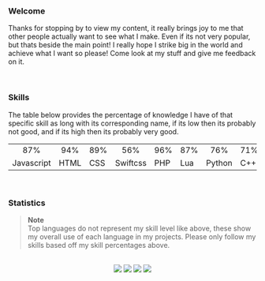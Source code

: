 ### Welcome
Thanks for stopping by to view my content, it really brings joy to me that other people actually want to see what I make. Even if its not very popular, but thats beside the main point! I really hope I strike big in the world and achieve what I want so please! Come look at my stuff and give me feedback on it.

<br>

### Skills
The table below provides the percentage of knowledge I have of that specific skill as long with its corresponding name, if its low then its probably not good, and if its high then its probably very good.
<table align=center>
  <tr>
    <td align=center>87%</td>
    <td align=center>94%</td>
    <td align=center>89%</td>
    <td align=center>56%</td> 
    <td align=center>96%</td>
    <td align=center>87%</td>
    <td align=center>76%</td>
    <td align=center>71%</td>
    <td align=center>56%</td>
    <td align=center>20%</td>
  </tr>
  <tr>
    <td>Javascript</td>
    <td>HTML</td>
    <td>CSS</td>
    <td>Swiftcss</td>
    <td>PHP</td>
    <td>Lua</td>
    <td>Python</td>
    <td>C++</td>
    <td>SQL</td>
    <td>BrainF*ck</td>
  </tr>
</table>

<br>

### Statistics
> **Note**  
> Top languages do not represent my skill level like above, these show my overall use of each language in my projects. Please only follow my skills based off my skill percentages above.
<br>

<div align=center>
  <img src="https://github-readme-stats.vercel.app/api/top-langs/?username=wo-r&layout=compact&bg_color=14141b&title_color=8F5E6A&icon_color=8F5E6A&text_color=E7B7C3&custom_title=Top%20Languages&count_private=true&include_all_commits=true&show_icons=true&hide_border=true&border_radius=0&text_bold=false">
  <img src="https://github-readme-stats.vercel.app/api?username=wo-r&bg_color=14141b&title_color=8F5E6A&icon_color=8F5E6A&text_color=E7B7C3&custom_title=My%20stats&count_private=true&include_all_commits=true&show_icons=true&hide_border=true&border_radius=0&text_bold=false">
  <img src="https://github-readme-stats.vercel.app/api/pin/?username=wo-r&repo=fallout-4-codes&bg_color=14141b&title_color=8F5E6A&icon_color=8F5E6A&text_color=E7B7C3&custom_title=My%20stats&count_private=true&include_all_commits=true&show_icons=true&hide_border=true&border_radius=0&text_bold=false">
  <img src="https://github-readme-stats.vercel.app/api/pin/?username=wo-r&repo=Themius&bg_color=14141b&title_color=8F5E6A&icon_color=8F5E6A&text_color=E7B7C3&custom_title=My%20stats&count_private=true&include_all_commits=true&show_icons=true&hide_border=true&border_radius=0&text_bold=false">
</div>
